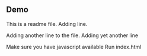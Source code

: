 ## Demo
This is a readme file.
Adding line.

Adding another line to the file.
Adding yet another line

Make sure you have javascript available
Run index.html
